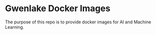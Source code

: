 # Gwenlake Docker Images

The purpose of this repo is to provide docker images for AI and Machine Learning.